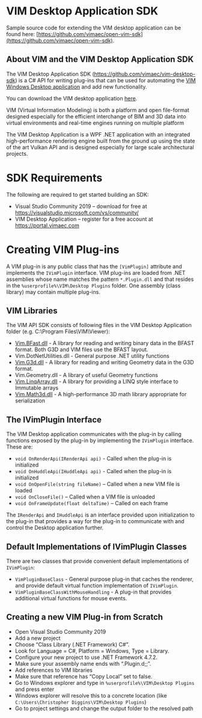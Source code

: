 # VIM Desktop Application SDK

Sample source code for extending the VIM desktop application
can be found here: [https://github.com/vimaec/open-vim-sdk](https://github.com/vimaec/open-vim-sdk).

## About VIM and the VIM Desktop Application SDK

The VIM Desktop Application SDK (https://github.com/vimaec/vim-desktop-sdk) is a C# API for writing plug-ins that can be used for automating the [VIM Windows Desktop application](https://vimaec.com) and add new functionality. 

You can download the VIM desktop application [here](https://www.vimaec.com/downloads).

VIM (Virtual Information Modeling) is both a platform and open file-format designed especially for the efficient interchange of BIM and 3D data into virtual environments and real-time engines running on multiple platform

The VIM Desktop Application is a WPF .NET application with an integrated high-performance rendering engine built from the ground up using the state of the art Vulkan API and is designed especially for large scale architectural projects. 

# SDK Requirements

The following are required to get started building an SDK:

* Visual Studio Community 2019 – download for free at https://visualstudio.microsoft.com/vs/community/
* VIM Desktop Application – register for a free account at https://portal.vimaec.com

# Creating VIM Plug-ins

A VIM plug-in is any public class that has the `[VimPlugin]` attribute and implements the `IVimPlugin` interface. VIM plug-ins are loaded from .NET assemblies whose 
name matches the pattern `*.Plugin.dll` and that resides in the `%userprofile%\VIM\Desktop Plugins` folder. One assembly (class library) may contain multiple plug-ins. 

## VIM Libraries

The VIM API SDK consists of following files in the VIM Desktop Application folder (e.g. C:\Program Files\VIM\Viewer):

* [Vim.BFast.dll](https://github.com/vimaec/bfast) - A library for reading and writing binary data in the BFAST format. Both G3D and VIM files use the BFAST layout. 
* Vim.DotNetUtilities.dll - General purpose .NET utility functions 
* [Vim.G3d.dll](https://github.com/vimaec/g3d) - A library for reading and writing Geometry data in the G3D format. 
* Vim.Geometry.dll - A library of useful Geometry functions
* [Vim.LinqArray.dll](https://github.com/vimaec/linqarray) - A library for providing a LINQ style interface to Immutable arrays
* [Vim.Math3d.dll](https://github.com/vimaec/math3d) - A high-performance 3D math library appropriate for serialization 

## The IVimPlugin Interface

The VIM Desktop application communicates with the plug-in by calling functions exposed by the plug-in by implementing the `IVimPlugin` interface. These are:

* `void OnRenderApi(IRenderApi api)` -  Called when the plug-in is initialized 
* `void OnHuddleApi(IHuddleApi api)` -  Called when the plug-in is initialized 
* `void OnOpenFile(string fileName)` – Called when a new VIM file is loaded
* `void OnCloseFile()` – Called when a VIM file is unloaded
* `void OnFrameUpdate(float deltaTime)` – Called on each frame

The `IRenderApi` and `IHuddleApi` is an interface provided upon initialization to the plug-in that provides a way for the plug-in to communicate with and control the Desktop application further.  

## Default Implementations of IVimPlugin Classes

There are two classes that provide convenient default implementations of `IVimPlugin`:

* `VimPluginBaseClass` - General purpose plug-in that caches the renderer, and provide default virtual function implementation of `IVimPlugin`.
* `VimPluginBaseClassWithMouseHandling` - A plug-in that provides additional virtual functions for mouse events. 

## Creating a new VIM Plug-in from Scratch

* Open Visual Studio Community 2019 
* Add a new project
* Choose “Class Library (.NET Framework) C#”.
* Look for Language = C#, Platform = Windows, Type = Library.
* Configure your new project to use .NET Framework 4.7.2. 
* Make sure your assembly name ends with “.Plugin.d;;”. 
* Add references to VIM libraries 
* Make sure that reference has “Copy Local” set to false.
* Go to Windows explorer and type in `%userprofile%\VIM\Desktop Plugins` and press enter 
* Windows explorer will resolve this to a concrete location (like `C:\Users\Christopher Diggins\VIM\Desktop Plugins`)
* Go to project settings and change the output folder to the resolved path
    
 